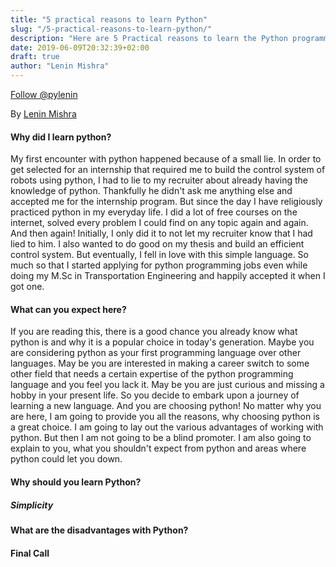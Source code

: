 ```yaml
---
title: "5 practical reasons to learn Python"
slug: "/5-practical-reasons-to-learn-python/"
description: "Here are 5 Practical reasons to learn the Python programming language. Understand the advantages and diasdvantages of learning python before you make a decision."
date: 2019-06-09T20:32:39+02:00
draft: true
author: "Lenin Mishra"
---
```


<a href="https://twitter.com/pylenin?ref_src=twsrc%5Etfw" class="twitter-follow-button" data-size="large" data-show-screen-name="false" data-show-count="false">Follow @pylenin</a><script async src="https://platform.twitter.com/widgets.js" charset="utf-8"></script>

By [Lenin Mishra](https://www.google.com)

#### Why did I learn python?
My first encounter with python happened because of a small lie. In order to get selected for an internship that required me to build the control system of robots using python, I had to lie to my recruiter about already having the knowledge of python. Thankfully he didn't ask me anything else and accepted me for the internship program. But since the day I have religiously practiced python in my everyday life. I did a lot of free courses on the internet, solved every problem I could find on any topic again and again. And then again! Initially, I only did it to not let my recruiter know that I had lied to him. I also wanted to do good on my thesis and build an efficient control system. But eventually, I fell in love with this simple language. So much so that I started applying for python programming jobs even while doing my M.Sc in Transportation Engineering and happily accepted it when I got one. 

#### What can you expect here?
If you are reading this, there is a good chance you already know what python is and why it is a popular choice in today's generation. Maybe you are considering python as your first programming language over other languages. May be you are interested in making a career switch to some other field that needs a certain expertise of the python programming language and you feel you lack it. May be you are just curious and missing a hobby in your present life. So you decide to embark upon a journey of learning a new language. And you are choosing python! No matter why you are here, I am going to provide you all the reasons, why choosing python is a great choice. I am going to lay out the various advantages of working with python. But then I am not going to be a blind promoter. I am also going to explain to you, what you shouldn't expect from python and areas where python could let you down.

#### Why should you learn Python?

##### Simplicity

##### 

#### What are the disadvantages with Python?


#### Final Call
